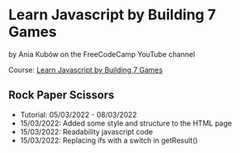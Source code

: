 # Learn Javascript by Building 7 Games

by Ania Kubów on the FreeCodeCamp YouTube channel

Course: [Learn Javascript by Building 7 Games](https://www.freecodecamp.org/news/learn-javascript-by-coding-7-games/)

## Rock Paper Scissors

- Tutorial: 05/03/2022 - 08/03/2022
- 15/03/2022: Added some style and structure to the HTML page
- 15/03/2022: Readability javascript code
- 15/03/2022: Replacing ifs with a switch in getResult()
